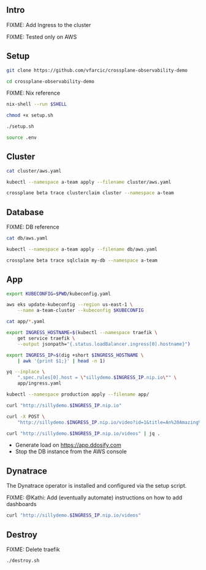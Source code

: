 ## Intro

FIXME: Add Ingress to the cluster

FIXME: Tested only on AWS

## Setup

```sh
git clone https://github.com/vfarcic/crossplane-observability-demo

cd crossplane-observability-demo
```

FIXME: Nix reference

```sh
nix-shell --run $SHELL

chmod +x setup.sh

./setup.sh

source .env
```

## Cluster

```sh
cat cluster/aws.yaml

kubectl --namespace a-team apply --filename cluster/aws.yaml

crossplane beta trace clusterclaim cluster --namespace a-team
```

## Database

FIXME: DB reference

```sh
cat db/aws.yaml

kubectl --namespace a-team apply --filename db/aws.yaml

crossplane beta trace sqlclaim my-db --namespace a-team
```

## App

```sh
export KUBECONFIG=$PWD/kubeconfig.yaml

aws eks update-kubeconfig --region us-east-1 \
    --name a-team-cluster --kubeconfig $KUBECONFIG

cat app/*.yaml

export INGRESS_HOSTNAME=$(kubectl --namespace traefik \
    get service traefik \
    --output jsonpath="{.status.loadBalancer.ingress[0].hostname}")

export INGRESS_IP=$(dig +short $INGRESS_HOSTNAME \
    | awk '{print $1;}' | head -n 1)

yq --inplace \
    ".spec.rules[0].host = \"sillydemo.$INGRESS_IP.nip.io\"" \
    app/ingress.yaml

kubectl --namespace production apply --filename app/

curl "http://sillydemo.$INGRESS_IP.nip.io"

curl -X POST \
    "http://sillydemo.$INGRESS_IP.nip.io/video?id=1&title=An%20Amazing%20Video"

curl "http://sillydemo.$INGRESS_IP.nip.io/videos" | jq .
```

* Generate load on https://app.ddosify.com
* Stop the DB instance from the AWS console

## Dynatrace

The Dynatrace operator is installed and configured via the setup script.

FIXME: @Kathi: Add (eventually automate) instructions on how to add dashboards

```sh
curl "http://sillydemo.$INGRESS_IP.nip.io/videos"
```

## Destroy

FIXME: Delete traefik

```sh
./destroy.sh
```
